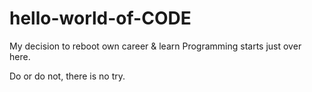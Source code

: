 # hello-world-of-CODE
My decision to reboot own career &amp; learn Programming starts just over here.

Do or do not, there is no try.
